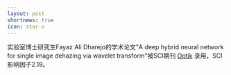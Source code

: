 ```yaml
---
layout: post
shortnews: true
icon: star-o
---
```


实验室博士研究生Fayaz Ali Dharejo的学术论文"A deep hybrid neural network for single image dehazing via wavelet transform"被SCI期刊 <a href="https://doi.org/10.1016/j.ijleo.2021.166462">Optik</a> 录用，SCI影响因子2.19。